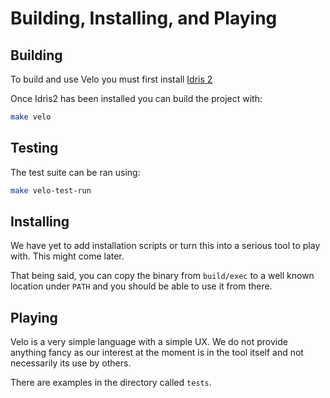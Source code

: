 # Building, Installing, and Playing

## Building

To build and use Velo you must first install [Idris 2](https://github.com/idris-lang/Idris2)

Once Idris2 has been installed you can build the project with:

```bash
make velo
```

## Testing

The test suite can be ran using:

```bash
make velo-test-run
```

## Installing

We have yet to add installation scripts or turn this into a serious tool to play with.
This might come later.

That being said, you can copy the binary from `build/exec` to a well known location under `PATH` and you should be able to use it from there.

## Playing

Velo is a very simple language with a simple UX.
We do not provide anything fancy as our interest at the moment is in the tool itself and not necessarily its use by others.

There are examples in the directory called `tests`.
